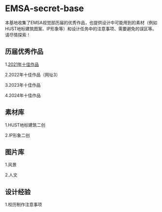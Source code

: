 # EMSA-secret-base
本基地收集了EMSA视觉部历届的优秀作品，也提供设计中可能用到的素材（例如HUST地标建筑图案、IP形象等）和设计任务中的注意事项、需要避免的误区等。请尽情探索！
## 历届优秀作品

1.[2021年十佳作品](https://github.com/Samuels-Shi/EMSA-secret-base/tree/main/top%205%20in%202021)

2.2022年十佳作品（网址3）

3.2023年十佳作品

4.2024年十佳作品
## 素材库
1.HUST地标建筑二创

2.IP形象二创
## 图片库
1.风景

2.人文
## 设计经验
1.校历制作注意事项


